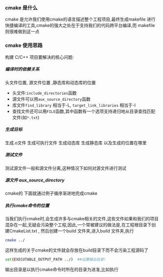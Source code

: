 ### cmake 是什么
cmake 是允许我们使用cmake的语言描述整个工程项目,最终生成makefile 进行快捷编译的工具,cmake的强大之处在于支持我们的代码跨平台编译,而 makefile 则很难做到这一点

### cmake 使用思路
构建 C/C++ 项目要解决的核心问题:
##### 编译时的依赖关系
头文件位置, 源文件位置 ,静态库和动态库的位置
* 头文件:`include_directories`函数
* 源文件可以用`aux_source_directory`函数
* 库文件`find_library` 相当于-L, `target_link_libraries` 相当于-l
* 查找文件还可以用`FILE`函数,其中函数有一个选项支持递归地从目录查找匹配文件(如`*.txt`)
##### 生成目标
生成.o文件
生成可执行文件
生成动态库
生成静态库
以及生成的位置在哪里
##### 测试文件
测试源文件一般和源文件分离,这种情况下如何对源文件进行测试



##### 源文件 aux_source_directory


cmake的
下面就通过例子循序渐进地完成cmake
##### 执行cmake命令的位置
当我们执行cmake时,会生成许多与cmake相关的文件,这些文件如果和我们的项目混杂在一起,无疑会污染整个工程,因此,一个常被建议的做法是,在工程根目录下创建CmakeList.txt , 然后创建一个build 文件夹,进入build 文件夹,执行
```bash
cmake ../
```
这样生成的关于cmake的文件就会存放在build目录下而不会污染工程源码了



```bash
set(EXECUTABLE_OUTPUT_PATH ../)  ##设置输出目录!
```
输出目录是以执行cmake命令时所在的目录为进准,比如执行
